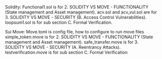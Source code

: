 Solidity: Functional1.sol is for 2. SOLIDITY VS MOVE - FUNCTIONALITY (State management and Asset management).
acv.sol and acv_vul.sol are for 3. SOLIDITY VS MOVE - SECURITY (B. Access Control Vulnerabilities). 
loopsum1.sol is for sub section C. Formal Verification.

Sui Move: Move.toml is config file, how to configure to run move files 
simple_token.move is for 2. SOLIDITY VS MOVE - FUNCTIONALITY (State management and Asset management).
safe_transfer.move is for 3. SOLIDITY VS MOVE - SECURITY (A. Reentrancy Attacks). 
testverification.move is for sub section C. Formal Verification
